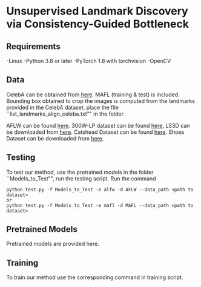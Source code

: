 # Unsupervised Landmark Discovery via Consistency-Guided Bottleneck

## Requirements
-Linux
-Python 3.8 or later
-PyTorch 1.8 with torchvision
-OpenCV

## Data
CelebA can be obtained from [here](http://www.robots.ox.ac.uk/~vgg/research/unsupervised_landmarks/resources/celeba.zip). 
MAFL (training & test) is included.
Bounding box obtained to crop the images is computed from the landmarks provided in the CelebA dataset.
place the file ``list_landmarks_align_celeba.txt"" in the folder.

AFLW can be found [here](http://www.robots.ox.ac.uk/~vgg/research/unsupervised_landmarks/resources/aflw_release-2.zip).
300W-LP dataset can be found [here](https://drive.google.com/file/d/0B7OEHD3T4eCkVGs0TkhUWFN6N1k/view?usp=sharing), LS3D can be downloaded from [here](https://www.adrianbulat.com/face-alignment).
Catshead Dataset can be found [here](https://www.kaggle.com/datasets/crawford/cat-dataset).
Shoes Dataset can be downloaded from [here](https://vision.cs.utexas.edu/projects/finegrained/utzap50k/).

## Testing
To test our method, use the pretrained models in the folder ``Models_to_Test"", run the testing script.
Run the command
```
python test.py -f Models_to_Test -e alfw -d AFLW --data_path <path to dataset>
or
python test.py -f Models_to_Test -e mafl -d MAFL --data_path <path to dataset>
```
## Pretrained Models
Pretrained models are provided here.

## Training
To train our method use the corresponding command in training script.

